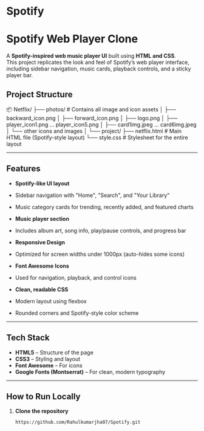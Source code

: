# Spotify
#  Spotify Web Player Clone

A **Spotify-inspired web music player UI** built using **HTML and CSS**.  
This project replicates the look and feel of Spotify’s web player interface, including sidebar navigation, music cards, playback controls, and a sticky player bar.



## Project Structure
📦 Netflix/
├── photos/ # Contains all image and icon assets
│ ├── backward_icon.png
│ ├── forward_icon.png
│ ├── logo.png
│ ├── player_icon1.png ... player_icon5.png
│ ├── card1img.jpeg ... card6img.jpeg
│ └── other icons and images
│
└── project/
├── netflix.html # Main HTML file (Spotify-style layout)
└── style.css # Stylesheet for the entire layout


---

##  Features

-  **Spotify-like UI layout**  
  - Sidebar navigation with "Home", "Search", and "Your Library"  
  - Music category cards for trending, recently added, and featured charts  

-  **Music player section**  
  - Includes album art, song info, play/pause controls, and progress bar  

-  **Responsive Design**  
  - Optimized for screen widths under 1000px (auto-hides some icons)  

-  **Font Awesome Icons**  
  - Used for navigation, playback, and control icons  

-  **Clean, readable CSS**  
  - Modern layout using flexbox  
  - Rounded corners and Spotify-style color scheme  

---

## Tech Stack

- **HTML5** – Structure of the page  
- **CSS3** – Styling and layout  
- **Font Awesome** – For icons  
- **Google Fonts (Montserrat)** – For clean, modern typography  

---

## How to Run Locally

1. **Clone the repository**
   ```bash
   https://github.com/Rahulkumarjha07/Spotify.git



